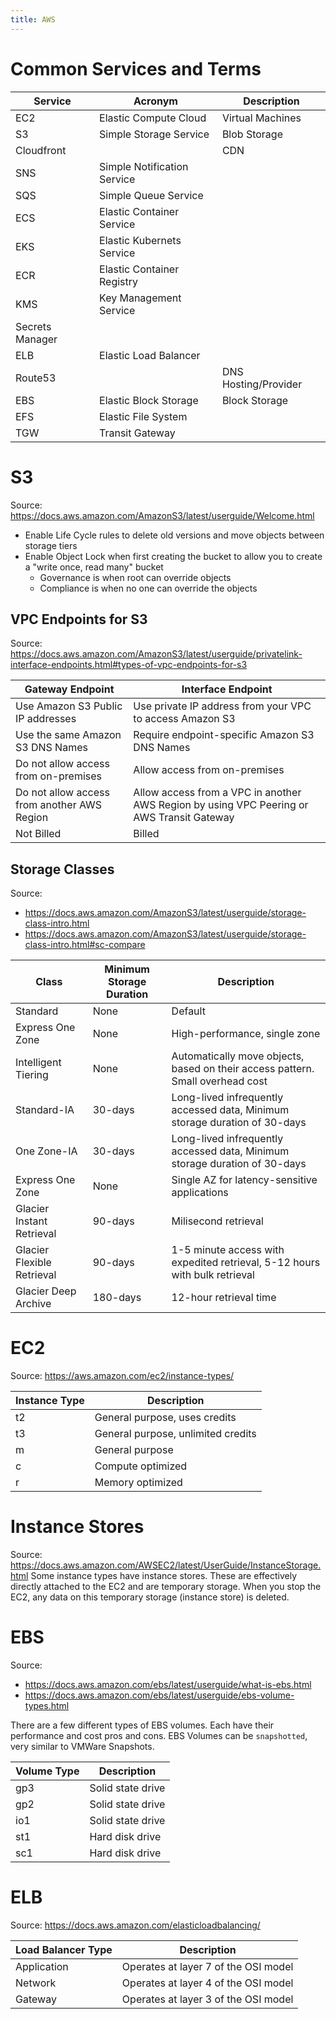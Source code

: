 ```yaml
---
title: AWS
---
```


# Common Services and Terms
| Service | Acronym | Description |
| ------- | ------- | ----------- |
| EC2 | Elastic Compute Cloud | Virtual Machines |
| S3 | Simple Storage Service | Blob Storage |
| Cloudfront | | CDN |
| SNS | Simple Notification Service | |
| SQS | Simple Queue Service | |
| ECS | Elastic Container Service | |
| EKS | Elastic Kubernets Service | |
| ECR | Elastic Container Registry | |
| KMS | Key Management Service | |
| Secrets Manager |  | |
| ELB | Elastic Load Balancer | |
| Route53 | | DNS Hosting/Provider | 
| EBS | Elastic Block Storage | Block Storage | 
| EFS | Elastic File System | |
| TGW | Transit Gateway | |

# S3
Source: https://docs.aws.amazon.com/AmazonS3/latest/userguide/Welcome.html

- Enable Life Cycle rules to delete old versions and move objects between storage tiers
- Enable Object Lock when first creating the bucket to allow you to create a "write once, read many" bucket
  - Governance is when root can override objects
  - Compliance is when no one can override the objects

## VPC Endpoints for S3
Source: https://docs.aws.amazon.com/AmazonS3/latest/userguide/privatelink-interface-endpoints.html#types-of-vpc-endpoints-for-s3

| Gateway Endpoint | Interface Endpoint |
| ---------------- | ------------------ |
| Use Amazon S3 Public IP addresses | Use private IP address from your VPC to access Amazon S3 |
| Use the same Amazon S3 DNS Names | Require endpoint-specific Amazon S3 DNS Names |
| Do not allow access from on-premises | Allow access from on-premises |
| Do not allow access from another AWS Region | Allow access from a VPC in another AWS Region by using VPC Peering or AWS Transit Gateway |
| Not Billed | Billed

## Storage Classes
Source: 
- https://docs.aws.amazon.com/AmazonS3/latest/userguide/storage-class-intro.html
- https://docs.aws.amazon.com/AmazonS3/latest/userguide/storage-class-intro.html#sc-compare

| Class | Minimum Storage Duration | Description |
| ----- | ------------------------ | ----------- |
| Standard | None | Default |
| Express One Zone | None | High-performance, single zone |
| Intelligent Tiering | None | Automatically move objects, based on their access pattern. Small overhead cost | 
| Standard-IA | 30-days | Long-lived infrequently accessed data, Minimum storage duration of 30-days |
| One Zone-IA | 30-days | Long-lived infrequently accessed data, Minimum storage duration of 30-days |
| Express One Zone | None | Single AZ for latency-sensitive applications |
| Glacier Instant Retrieval | 90-days | Milisecond retrieval |
| Glacier Flexible Retrieval | 90-days | 1-5 minute access with expedited retrieval, 5-12 hours with bulk retrieval |
| Glacier Deep Archive | 180-days | 12-hour retrieval time |


# EC2
Source: https://aws.amazon.com/ec2/instance-types/

| Instance Type | Description |
| ------------- | ----------- |
| t2            | General purpose, uses credits |
| t3            | General purpose, unlimited credits |
| m             | General purpose |
| c             | Compute optimized |
| r             | Memory optimized |

# Instance Stores
Source: https://docs.aws.amazon.com/AWSEC2/latest/UserGuide/InstanceStorage.html
Some instance types have instance stores. These are effectively directly attached to the EC2 and are temporary storage. When you stop the EC2, any data on this temporary storage (instance store) is deleted.

# EBS
Source: 
- https://docs.aws.amazon.com/ebs/latest/userguide/what-is-ebs.html
- https://docs.aws.amazon.com/ebs/latest/userguide/ebs-volume-types.html

There are a few different types of EBS volumes. Each have their performance and cost pros and cons. EBS Volumes can be `snapshotted`, very similar to VMWare Snapshots.

| Volume Type | Description | 
| ----------- | ----------- |
| gp3         | Solid state drive |
| gp2         | Solid state drive |
| io1         | Solid state drive |
| st1         | Hard disk drive |
| sc1         | Hard disk drive |

# ELB
Source: https://docs.aws.amazon.com/elasticloadbalancing/

| Load Balancer Type | Description | 
| ------------------ | ----------- |
| Application | Operates at layer 7 of the OSI model |
| Network | Operates at layer 4 of the OSI model |
| Gateway | Operates at layer 3 of the OSI model |
